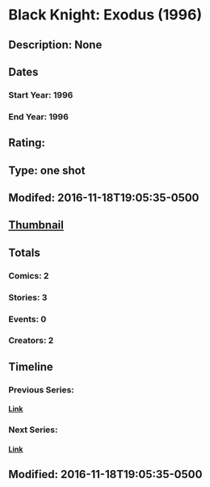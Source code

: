 # Black Knight: Exodus (1996)
## Description: None
## Dates
### Start Year: 1996
### End Year: 1996
## Rating: 
## Type: one shot
## Modifed: 2016-11-18T19:05:35-0500
## [Thumbnail](http://i.annihil.us/u/prod/marvel/i/mg/e/30/582f973915308.jpg)
## Totals
### Comics: 2
### Stories: 3
### Events: 0
### Creators: 2
## Timeline
### Previous Series: 
#### [Link]()
### Next Series: 
#### [Link]()
## Modified: 2016-11-18T19:05:35-0500